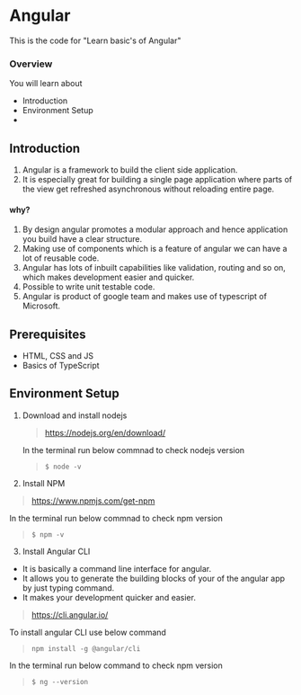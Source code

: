 
# Angular
This is the code for "Learn basic's of Angular"


###  Overview

You will learn about

- Introduction
- Environment Setup
- 

## Introduction

1. Angular is a framework to build the client side application.
2. It is especially great for building a single page application where parts of the view get refreshed asynchronous without reloading entire page.

#### why?

1. By design angular promotes a modular approach and hence application you build have a clear structure.
3. Making use of components which is a feature of angular we can have a lot of reusable code.
4. Angular has lots of inbuilt capabilities like validation, routing and so on, which makes development easier and quicker.  
5. Possible to write unit testable code.
6. Angular is product of google team and makes use of typescript of Microsoft.
 
## Prerequisites

- HTML, CSS and JS
- Basics of TypeScript

## Environment Setup

1) Download and install nodejs

   > https://nodejs.org/en/download/
  
   In the terminal run below commnad to check nodejs version
   > `$ node -v`
  
2) Install NPM

  > https://www.npmjs.com/get-npm
  
  In the terminal run below commnad to check npm version
  > `$ npm -v`

3) Install Angular CLI
  
  - It is basically a command line interface for angular.
  - It allows you to generate the building blocks of your of the angular app by just typing command.
  - It makes your development quicker and easier.
   
  > https://cli.angular.io/
  
  To install angular CLI use below command 
  > `npm install -g @angular/cli`
  
  
  
  In the terminal run below command to check npm version
  > `$ ng --version`
